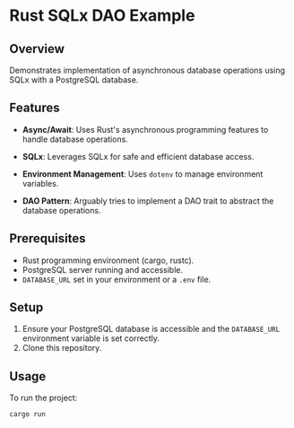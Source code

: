 # Rust SQLx DAO Example

## Overview
Demonstrates implementation of asynchronous database operations using SQLx with a PostgreSQL database.

## Features
- **Async/Await**: Uses Rust's asynchronous programming features to handle database operations.
- **SQLx**: Leverages SQLx for safe and efficient database access.
- **Environment Management**: Uses `dotenv` to manage environment variables.


- **DAO Pattern**: Arguably tries to implement a DAO trait to abstract the database operations.

## Prerequisites
- Rust programming environment (cargo, rustc).
- PostgreSQL server running and accessible.
- `DATABASE_URL` set in your environment or a `.env` file.

## Setup
1. Ensure your PostgreSQL database is accessible and the `DATABASE_URL` environment variable is set correctly.
2. Clone this repository.

## Usage
To run the project:
```bash
cargo run
